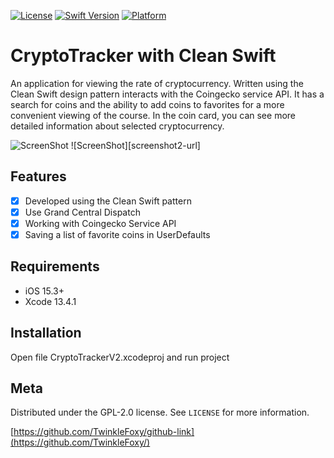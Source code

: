 
[![License][license-image]][license-url]
[![Swift Version][swift-image]][swift-url]
[![Platform](https://img.shields.io/cocoapods/p/LFAlertController.svg?style=flat)](https://www.apple.com)

# CryptoTracker with Clean Swift

An application for viewing the rate of cryptocurrency. Written using the Clean Swift design pattern interacts with the Coingecko service API. It has a search for coins and the ability to add coins to favorites for a more convenient viewing of the course. In the coin card, you can see more detailed information about selected cryptocurrency.

![ScreenShot][screenshot1-url]
![ScreenShot][screenshot2-url]

## Features

- [x] Developed using the Clean Swift pattern
- [x] Use Grand Central Dispatch
- [x] Working with Coingecko Service API
- [x] Saving a list of favorite coins in UserDefaults

## Requirements

- iOS 15.3+
- Xcode 13.4.1

## Installation

Open file CryptoTrackerV2.xcodeproj and run project

## Meta

Distributed under the GPL-2.0 license. See ``LICENSE`` for more information.

[https://github.com/TwinkleFoxy/github-link](https://github.com/TwinkleFoxy/)

[swift-image]:https://img.shields.io/badge/swift-5.0-orange.svg
[swift-url]: https://swift.org/
[license-url]: https://github.com/TwinkleFoxy/Test/blob/main/LICENSE
[license-image]: https://img.shields.io/github/license/TwinkleFoxy/Test?color=brightgreen
[license-url]: https://github.com/TwinkleFoxy/Test/blob/main/LICENSE
[screenshot1-url]: 
[screenshot2-url]: 
